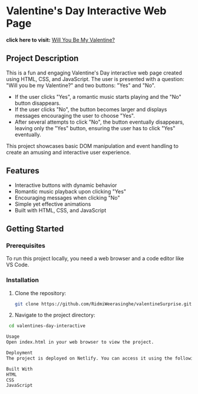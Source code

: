 # Valentine's Day Interactive Web Page

**click here to visit:** [Will You Be My Valentine?](https://will-you-be-my-valentineee.netlify.app/)

## Project Description

This is a fun and engaging Valentine's Day interactive web page created using HTML, CSS, and JavaScript. The user is presented with a question: "Will you be my Valentine?" and two buttons: "Yes" and "No".

- If the user clicks "Yes", a romantic music starts playing and the "No" button disappears.
- If the user clicks "No", the button becomes larger and displays messages encouraging the user to choose "Yes".
- After several attempts to click "No", the button eventually disappears, leaving only the "Yes" button, ensuring the user has to click "Yes" eventually.

This project showcases basic DOM manipulation and event handling to create an amusing and interactive user experience.

## Features

- Interactive buttons with dynamic behavior
- Romantic music playback upon clicking "Yes"
- Encouraging messages when clicking "No"
- Simple yet effective animations
- Built with HTML, CSS, and JavaScript

## Getting Started

### Prerequisites

To run this project locally, you need a web browser and a code editor like VS Code.

### Installation

1. Clone the repository:
   ```bash
   git clone https://github.com/RidmiWeerasinghe/valentineSurprise.git
2. Navigate to the project directory:
  ```bash
   cd valentines-day-interactive

Usage
Open index.html in your web browser to view the project.

Deployment
The project is deployed on Netlify. You can access it using the following link: [Will You Be My Valentine?](https://will-you-be-my-valentineee.netlify.app/)

Built With
HTML
CSS
JavaScript

   
